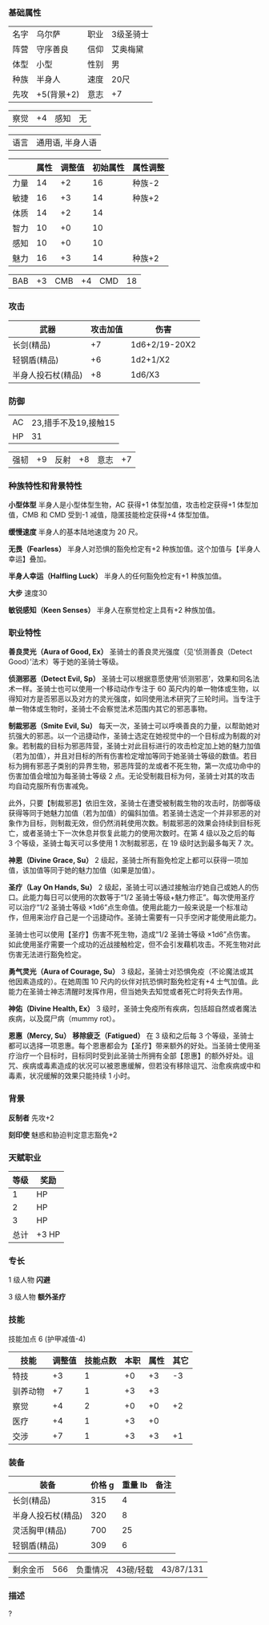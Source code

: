 ### 基础属性

<table>
  <tr>
      <td>名字</td>
      <td>乌尔萨</td>
      <td>职业</td>
      <td>3级圣骑士</td>
  </tr>
  <tr>
      <td>阵营</td>
      <td>守序善良</td>
      <td>信仰</td>
      <td>艾奥梅黛</td>
  </tr>
  <tr>
      <td>体型</td>
      <td>小型</td>
      <td>性别</td>
      <td>男</td>
  </tr>
  <tr>
      <td>种族</td>
      <td>半身人</td>
      <td>速度</td>
      <td>20尺</td>
  </tr>
  <tr>
      <td>先攻</td>
      <td>+5(背景+2)</td>
      <td>意志</td>
      <td>+7</td>
  </tr>
</table>
<table>
  <tr>
      <td>察觉</td>
      <td>+4</td>
      <td>感知</td>
      <td>无</td>
  </tr>
</table>
<table>
    <tr>
        <td>语言</td>
        <td>通用语, 半身人语</td>
    </tr>
</table>

|      | 属性 | 调整值 | 初始属性 | 属性调整 |
| ---- | ---- | ------ | -------- | -------- |
| 力量 | 14   | +2     | 16       | 种族-2   |
| 敏捷 | 16   | +3     | 14       | 种族+2   |
| 体质 | 14   | +2     | 14       |
| 智力 | 10   | +0     | 10       |
| 感知 | 10   | +0     | 10       |
| 魅力 | 16   | +3     | 14       | 种族+2   |

<table>
    <tr>
        <td>BAB</td>
        <td>+3</td>
        <td>CMB</td>
        <td>+4</td>
        <td>CMD</td>
        <td>18</td>
    </tr>
</table>

### 攻击

| 武器               | 攻击加值 | 伤害          |
| ------------------ | -------- | ------------- |
| 长剑(精品)         | +7       | 1d6+2/19-20X2 |
| 轻钢盾(精品)       | +6       | 1d2+1/X2      |
| 半身人投石杖(精品) | +8       | 1d6/X3        |

### 防御

<table>
    <tr>
        <td>AC</td>
        <td>23,措手不及19,接触15</td>
    </tr>
	<tr>
        <td>HP</td>
        <td>31</td>
    </tr>
</table>
<table>
    <tr>
        <td>强韧</td>
        <td>+9</td>
        <td>反射</td>
        <td>+8</td>
        <td>意志</td>
        <td>+7</td>
    </tr>
</table>

### 种族特性和背景特性

**小型体型** 半身人是小型体型生物，AC 获得+1 体型加值，攻击检定获得+1 体型加值，CMB 和 CMD 受到-1 减值，隐匿技能检定获得+4 体型加值。

**缓慢速度** 半身人的基本陆地速度为 20 尺。

**无畏（Fearless）** 半身人对恐惧的豁免检定有+2 种族加值。这个加值与【半身人幸运】叠加。

**半身人幸运（Halfling Luck）** 半身人的任何豁免检定有+1 种族加值。

**大步** 速度30

**敏锐感知（Keen Senses）** 半身人在察觉检定上具有+2 种族加值。

### 职业特性

**善良灵光（Aura of Good, Ex）** 圣骑士的善良灵光强度（见‘侦测善良（Detect Good）’法术）等于她的圣骑士等级。

**侦测邪恶（Detect Evil, Sp）** 圣骑士可以根据意愿使用‘侦测邪恶’，效果和同名法术一样。圣骑士也可以使用一个移动动作专注于 60 英尺内的单一物体或生物，以得知对方是否邪恶以及对方的灵光强度，如同使用法术研究了三轮时间。当专注于单一物体或生物时，圣骑士不会察觉法术范围内其它的邪恶事物。

**制裁邪恶（Smite Evil, Su）** 每天一次，圣骑士可以呼唤善良的力量，以帮助她对抗强大的邪恶。以一个迅捷动作，圣骑士选定在她视觉中的一个目标成为制裁的对象。若制裁的目标为邪恶阵营，圣骑士对此目标进行的攻击检定加上她的魅力加值（若为加值），并且对目标的所有伤害检定增加等同于她圣骑士等级的数值。若目标为拥有邪恶子类别的异界生物，邪恶阵营的龙或者不死生物，第一次成功命中的伤害加值会增加为每圣骑士等级 2 点。无论受制裁目标为何，圣骑士对其的攻击均自动克服所有伤害减免。

此外，只要【制裁邪恶】依旧生效，圣骑士在遭受被制裁生物的攻击时，防御等级获得等同于她魅力加值（若为加值）的偏斜加值。若圣骑士选定一个并非邪恶的对象作为目标，则制裁无效，但仍然消耗使用次数。制裁邪恶的效果会持续到目标死亡，或者圣骑士下一次休息并恢复此能力的使用次数时。在第 4 级以及之后的每 3 个等级，圣骑士每天可以多使用 1 次制裁邪恶，在 19 级时达到最多每天 7 次。

**神恩（Divine Grace, Su）** 2 级起，圣骑士所有豁免检定上都可以获得一项加值，该加值等同于她的魅力加值（如果是加值）。

**圣疗（Lay On Hands, Su）** 2 级起，圣骑士可以通过接触治疗她自己或她人的伤口。此能力每日可以使用的次数等于“1/2 圣骑士等级+魅力修正”。每次使用圣疗可以治疗“1/2 圣骑士等级 ×1d6”点生命值。使用此能力一般来说是一个标准动作，但用来治疗自己是一个迅捷动作。圣骑士需要有一只手空闲才能使用此能力。

圣骑士也可以使用【圣疗】伤害不死生物，造成“1/2 圣骑士等级 ×1d6”点伤害。如此使用圣疗需要一个成功的近战接触检定，但不会引发藉机攻击。不死生物对此伤害无法进行豁免检定。

**勇气灵光（Aura of Courage, Su）** 3 级起，圣骑士对恐惧免疫（不论魔法或其他因素造成的）。在她周围 10 尺内的伙伴对抗恐惧时豁免检定有+4 士气加值。此能力在圣骑士神志清醒时发挥作用，但当她失去知觉或者死亡时将失去作用。

**神佑（Divine Health, Ex）** 3 级时，圣骑士免疫所有疾病，包括超自然或者魔法疾病，以及腐尸病（mummy rot）。

**恩惠（Mercy, Su）** **移除疲乏（Fatigued）** 在 3 级和之后每 3 个等级，圣骑士都可以选择一项恩惠。每个恩惠都会为【圣疗】带来额外的好处。当圣骑士使用圣疗治疗一个目标时，目标同时受到此圣骑士所拥有全部【恩惠】的额外好处。诅咒、疾病或毒素造成的状况可以被恩惠缓解，但若没有移除诅咒、治愈疾病或中和毒素，状况缓解的效果只能持续 1 小时。

### 背景

**反制者** 先攻+2

**刻印使** 魅惑和胁迫判定意志豁免+2

### 天赋职业

| 等级 | 奖励  |
| ---- | ----- |
| 1    | HP    |
| 2    | HP    |
| 3    | HP    |
| 总计 | +3 HP |

### 专长

1 级人物 **闪避**

3 级人物 **额外圣疗**

### 技能

技能加点 6 (护甲减值-4)

| 技能     | 调整值 | 技能点数 | 本职 | 属性 | 其它 |
| -------- | ------ | -------- | ---- | ---- | ---- |
| 特技     | +3     | 1        | +0   | +3   | -3   |
| 驯养动物 | +7     | 1        | +3   | +3   |
| 察觉     | +4     | 2        | +0   | +0   | +2   |
| 医疗     | +4     | 1        | +3   | +0   |
| 交涉     | +7     | 1        | +3   | +3   | +1   |

### 装备

| 装备               | 价格 g | 重量 lb | 备注 |
| ------------------ | ------ | ------- | ---- |
| 长剑(精品)         | 315    | 4       |
| 半身人投石杖(精品) | 320    | 8       |
| 灵活胸甲(精品)     | 700    | 25      |
| 轻钢盾(精品)       | 309    | 6       |

<table>
    <tr>
        <td>剩余金币</td>
        <td>566</td>
        <td>负重情况</td>
        <td>43磅/轻载</td>
        <td>43/87/131</td>
    </tr>
</table>

### 描述

?
